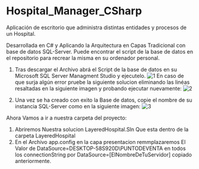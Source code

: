 # Hospital_Manager_CSharp
Aplicación de escritorio que administra distintas entidades y procesos de un Hospital.

Desarrollada en C# y Aplicando la Arquitectura en Capas Tradicional con base de datos SQL-Server.
Puede encontrar el script de la base de datos en el repositorio para recrear la misma en su ordenador personal.

1. Tras descargar el Archivo abrá el Script de la base de datos en su Microsoft SQL Server Managment Studio y ejecutelo.
![1](https://user-images.githubusercontent.com/67526356/128108991-e2db297d-87d1-4d40-90f3-11e3ee262c4c.png)
  En caso de que surja algún error pruebe la siguiente solucion eliminando las linéas resaltadas en la
  siguiente imagen y probando ejecutar nuevamente:
  ![2](https://user-images.githubusercontent.com/67526356/128109363-346ce4fc-1a2b-4f18-afca-9c256b89aa7e.png)
  
2. Una vez se ha creado con exito la Base de datos, copie el nombre de su instancia SQL-Server como en la siguiente imagen:
   ![3](https://user-images.githubusercontent.com/67526356/128109880-56b63db4-9b3f-4d24-8920-60468a21d6d3.png)

Ahora Vamos a ir a nuestra carpeta del proyecto: 
1. Abriremos Nuestra solucion LayeredHospital.Sln Que esta dentro de la carpeta LayeredHospital
2. En el Archivo app.config en la capa presentacion remmplazaremos El Valor de DataSource=DESKTOP-58S920D\PUNTODEVENTA en todos los connectionString
   por DataSource=[ElNombreDeTuServidor] copiado anteriormente. 
  

  
